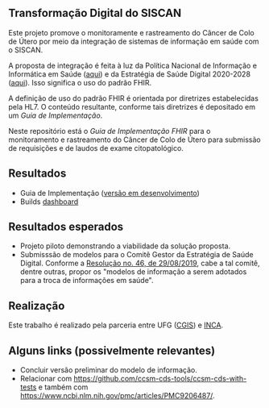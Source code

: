 ## Transformação Digital do SISCAN

Este projeto promove
o monitoramente e rastreamento do Câncer de Colo de Útero por 
meio da integração de sistemas de informação em saúde
com o SISCAN. 

A proposta de integração é feita à luz da Política Nacional de Informação e Informática em Saúde ([aqui](https://bvsms.saude.gov.br/bvs/saudelegis/gm/2021/prt1768_02_08_2021.html)) e da Estratégia de Saúde Digital 2020-2028 ([aqui](https://bvsms.saude.gov.br/bvs/publicacoes/estrategia_saude_digital_Brasil.pdf)). Isso significa o
uso do padrão FHIR. 

A definição de uso do padrão FHIR é orientada por diretrizes 
estabelecidas pela HL7. O conteúdo resultante, conforme tais
diretrizes é depositado em um _Guia de Implementação_.

Neste repositório está o _Guia de Implementação FHIR_ para o
monitoramento e rastreamento do Câncer de Colo de Útero para 
submissão de requisições e de laudos de exame citopatológico.

## Resultados

- Guia de Implementação ([versão em desenvolvimento](https://build.fhir.org/ig/kyriosdata/farol/))
- Builds [dashboard](https://fhir.github.io/auto-ig-builder/)

## Resultados esperados

- Projeto piloto demonstrando a viabilidade da solução proposta.
- Submisssão de modelos para o Comitê Gestor da Estratégia de Saúde Digital. Conforme a [Resolução no. 46, de 29/08/2019](https://www.in.gov.br/en/web/dou/-/resolucao-n-46-de-29-de-agosto-de-2019-221309239), cabe a tal comitê, dentre outras, propor os "modelos de informação a serem adotados para a troca de informações em saúde".

## Realização

Este trabalho é realizado pela parceria entre UFG ([CGIS](https://cgis.ufg.br/)) e [INCA](https://www.inca.gov.br/).

## Alguns links (possivelmente relevantes)

- Concluir versão preliminar do modelo de informação.
- Relacionar com https://github.com/ccsm-cds-tools/ccsm-cds-with-tests e também com https://www.ncbi.nlm.nih.gov/pmc/articles/PMC9206487/.
